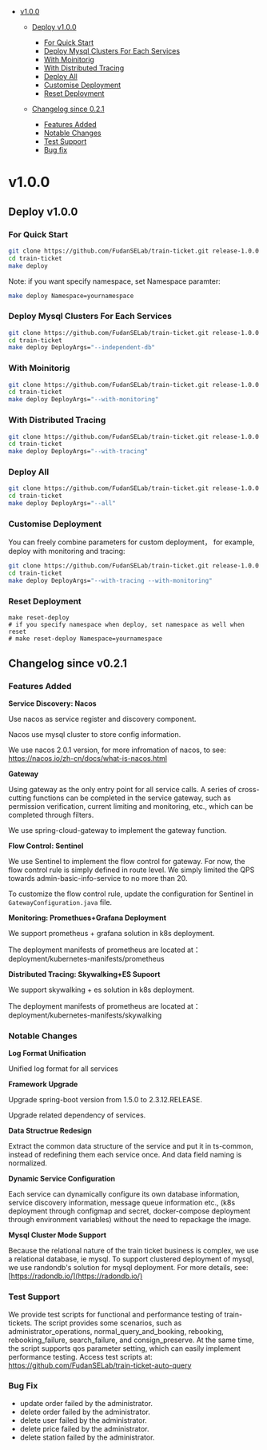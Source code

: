 

   * [v1.0.0](#v100-beta0)
      * [Deploy v1.0.0](#deploy-v1.0.0)
         * [For Quick Start](#for-quick-start)
         * [Deploy Mysql Clusters For Each Services](#deploy-mysql-clusters-for-each-services)
         * [With Moinitorig](#with-moinitorig)
         * [With Distributed Tracing](#with-distributed-tracing)
         * [Deploy All](#deploy-all)
         * [Customise Deployment](#customise-deployment)
         * [Reset Deployment](#reset-deployment)

      * [Changelog since 0.2.1](#changelog-since-v021)
         * [Features Added](#features-added)
         * [Notable Changes](#notable-changes)
         * [Test Support](#test-support)
         * [Bug fix](#bug-fix)
         
         
# v1.0.0

## Deploy v1.0.0

### For Quick Start
```bash
git clone https://github.com/FudanSELab/train-ticket.git release-1.0.0
cd train-ticket
make deploy

```

Note: if you want specify namespace, set Namespace paramter:

```bash
make deploy Namespace=yournamespace
```

### Deploy Mysql Clusters For Each Services

```bash
git clone https://github.com/FudanSELab/train-ticket.git release-1.0.0
cd train-ticket
make deploy DeployArgs="--independent-db"
```

### With Moinitorig
```bash
git clone https://github.com/FudanSELab/train-ticket.git release-1.0.0
cd train-ticket
make deploy DeployArgs="--with-monitoring"
```

### With Distributed Tracing
```bash
git clone https://github.com/FudanSELab/train-ticket.git release-1.0.0
cd train-ticket
make deploy DeployArgs="--with-tracing"
```

### Deploy All 
```bash
git clone https://github.com/FudanSELab/train-ticket.git release-1.0.0
cd train-ticket
make deploy DeployArgs="--all"
```

### Customise Deployment
You can freely combine parameters for custom deployment， for example, deploy with monitoring and tracing:

```bash
git clone https://github.com/FudanSELab/train-ticket.git release-1.0.0
cd train-ticket
make deploy DeployArgs="--with-tracing --with-monitoring"
```

### Reset Deployment

```
make reset-deploy
# if you specify namespace when deploy, set namespace as well when reset
# make reset-deploy Namespace=yournamespace
```

## Changelog since v0.2.1

### Features Added 

**Service Discovery: Nacos**

Use nacos as service register and discovery component.

Nacos use mysql cluster to store config information. 

We use nacos 2.0.1 version, for more infromation of nacos, to see: [https://nacos.io/zh-cn/docs/what-is-nacos.html
](https://nacos.io/zh-cn/docs/what-is-nacos.html)

**Gateway**

Using gateway as the only entry point for all service calls. A series of cross-cutting functions can be completed in the service gateway, such as permission verification, current limiting and monitoring, etc., which can be completed through filters.

We use spring-cloud-gateway to implement the gateway function.

**Flow Control: Sentinel**

We use Sentinel to implement the flow control for gateway.  For now, the flow control rule is simply defined in route level. We simply limited the QPS towards admin-basic-info-service to no more than 20.

To customize the flow control rule, update the configuration for Sentinel in `GatewayConfiguration.java` file.

**Monitoring: Promethues+Grafana Deployment**

We support prometheus + grafana solution in k8s deployment.

The deployment manifests of prometheus are located at：deployment/kubernetes-manifests/prometheus

**Distributed Tracing: Skywalking+ES Supoort**

We support skywalking + es solution in k8s deployment.

The deployment manifests of prometheus are located at：deployment/kubernetes-manifests/skywalking


### Notable Changes

**Log Format Unification**

Unified log format for all services

**Framework Upgrade**

Upgrade spring-boot version from 1.5.0 to 2.3.12.RELEASE.

Upgrade related dependency of services.

**Data Structrue Redesign**

Extract the common data structure of the service and put it in ts-common, instead of redefining them each service once. And data field naming is normalized.

**Dynamic Service Configuration**

Each service can dynamically configure its own database information, service discovery information, message queue information etc., (k8s deployment through configmap and secret, docker-compose deployment through environment variables) without the need to repackage the image.

**Mysql Cluster Mode Support**

Because the relational nature of the train ticket business is complex, we use a relational database, ie mysql. To support clustered deployment of mysql, we use randondb's solution for mysql deployment. For more details, see: [https://radondb.io/](https://radondb.io/)

### Test Support

We provide test scripts for functional and performance testing of train-tickets. The script provides some scenarios, such as administrator_operations, normal_query_and_booking, rebooking, rebooking_failure, search_failure, and consign_preserve.
At the same time, the script supports qos parameter setting, which can easily implement performance testing.
Access test scripts at: [https://github.com/FudanSELab/train-ticket-auto-query ](https://github.com/FudanSELab/train-ticket-auto-query)


### Bug Fix

* update order failed by the administrator.
* delete order failed by the administrator.
* delete user failed by the administrator. 
* delete price failed by the administrator.
* delete station failed by the administrator.
